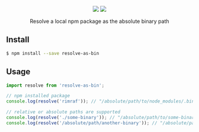 <p align="center">
  <a href="https://www.npmjs.com/package/resolve-as-bin"><img src="https://img.shields.io/npm/v/resolve-as-bin.svg"></a>
  <a href="https://www.npmjs.com/package/resolve-as-bin"><img src="https://img.shields.io/npm/dt/resolve-as-bin.svg"></a>
</p>
<p align="center">Resolve a local npm package as the absolute binary path</p>

## Install

```bash
$ npm install --save resolve-as-bin
```

## Usage

```js
import resolve from 'resolve-as-bin';

// npm installed package
console.log(resolve('rimraf')); // "/absolute/path/to/node_modules/.bin/rimraf(.cmd)"

// relative or absolute paths are supported
console.log(resolve('./some-binary')); // "/absolute/path/to/some-binary(.cmd)"
console.log(resolve('/absolute/path/another-binary')); // "/absolute/path/another-binary(.cmd)"
```
